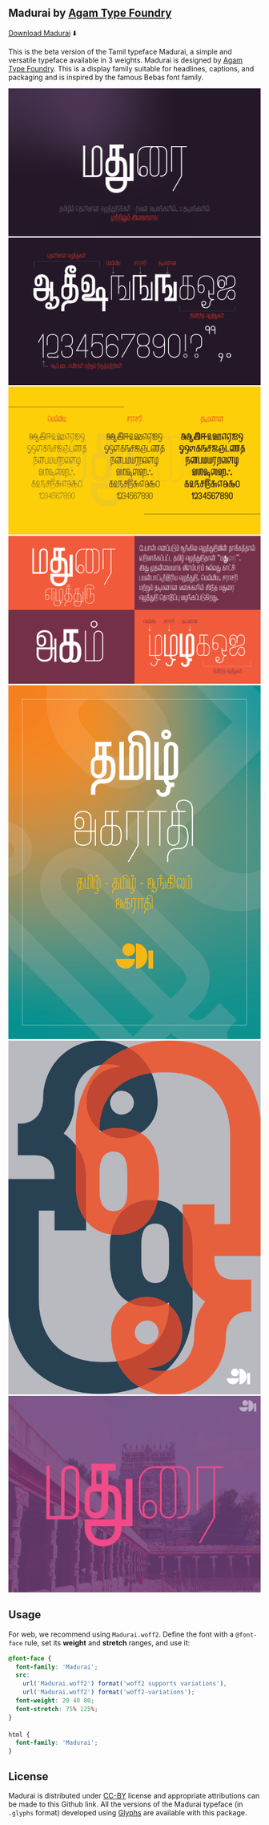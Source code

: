 ## Madurai by [Agam Type Foundry](https://twitter.com/AgamTypeFoundry)

[Download Madurai](https://github.com/sgangaprasath/madurai/tree/main/Latest) :arrow_down:

This is the beta version of the Tamil typeface Madurai, a simple and versatile typeface available in 3 weights. Madurai is designed by [Agam Type Foundry](https://twitter.com/AgamTypeFoundry). This is a display family suitable for headlines, captions, and packaging and is inspired by the famous Bebas font family.

![Poster-1](/Posters/Posters-01.png "Title poster")
![Poster-2](/Posters/Posters-02.png "Title-2 poster")
![Poster-3](/Posters/Posters-03.png "Sample text poster")
![Poster-4](/Posters/Posters-04.png "More sample text poster")
![Poster-5](/Posters/Posters-05.png "Book cover")
![Poster-6](/Posters/Posters-06.png "Oo-Oo cover")
![Poster-7](/Posters/Posters-07.png "Last poster")

## Usage

For web, we recommend using `Madurai.woff2`. Define the font with a `@font-face` rule, set its **weight** and **stretch** ranges, and use it:
```css
@font-face {
  font-family: 'Madurai';
  src:
    url('Madurai.woff2') format('woff2 supports variations'),
    url('Madurai.woff2') format('woff2-variations');
  font-weight: 20 40 80;
  font-stretch: 75% 125%;
}

html {
  font-family: 'Madurai';
}
```

## License
Madurai is distributed under [CC-BY](https://en.wikipedia.org/wiki/Attribution_(copyright)) license and appropriate attributions can be made to this Github link.
All the versions of the Madurai typeface (in `.glyphs` format) developed using [Glyphs](https://glyphsapp.com) are available with this package. 